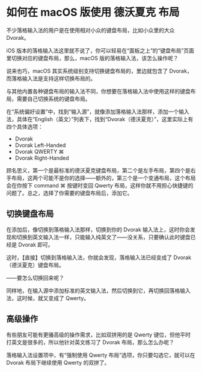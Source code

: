 # 如何在 macOS 版使用 德沃夏克 布局

不少落格输入法的用户是在使用相对小众的键盘布局，比如小众里的大众 Dvorak。

iOS 版本的落格输入法这里就不说了，你可以轻易在“面板之上”的“键盘布局”页面里切换对应的键盘布局，那么，macOS 版的落格输入法，该怎么操作呢？

说来也巧，macOS 其实系统级别支持切换键盘布局的，里边就包含了 Dvorak，而落格输入法是支持这样切换布局的。

与其他内置各种键盘布局的输入法不同，你想要在落格输入法中使用这样的键盘布局，需要自己切换系统的键盘布局。

在“系统偏好设置”中，找到“输入源”，就像添加落格输入法那样，添加一个输入法，具体在“English（英文）”列表下，找到“Dvorak（德沃夏克）”，这里实际上有四个具体选项：

- Dvorak
- Dvorak Left-Handed
- Dvorak QWERTY ⌘
- Dvorak Right-Handed

顾名思义，第一个是最标准的德沃夏克键盘布局，第二个是左手布局，第四个是右手布局，这两个可能不是你的选择——额外的，第三个是一个变通布局，这个布局会在你按下 command ⌘ 按键时变回 Qwerty 布局，这样你就不用担心快捷键的问题了。总之，选择了你需要的键盘布局后，添加它。

## 切换键盘布局

在添加后，像切换到落格输入法那样，切换到你的 Dvorak 输入法上，这时你会发现和切换到英文输入法一样，只能输入纯英文了——没关系，只要确认此时键盘已经是 Dvorak 即可。

这时，【直接】切换到落格输入法，你就会发现，落格输入法已经变成了 Dvorak（德沃夏克）键盘布局。

——要怎么切换回来呢？

同样地，在输入源中添加标准的英文输入法，然后切换到它，再切换回落格输入法，这时候，就又变成了 Qwerty。

## 高级操作

有些朋友可能有更~~骚~~高级的操作需求，比如双拼用的是 Qwerty 键位，但他平时打英文是很多的，所以他针对英文练习了 Dvorak 布局，那么怎么办呢？

落格输入法设置项中，有“强制使用 Qwerty 布局”选项，你只要勾选它，就可以在 Dvorak 布局下继续使用 Qwerty 的双拼了。